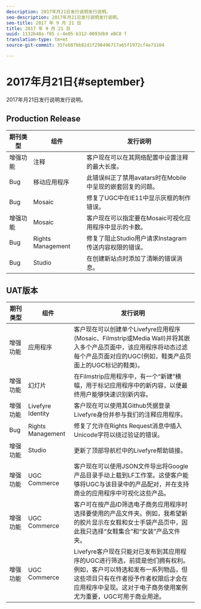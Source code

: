 ```yaml
---
description: 2017年月21日发行说明发行说明。
seo-description: 2017年月21日发行说明发行说明。
seo-title: 2017 年 9 月 21 日
title: 2017 年 9 月 21 日
uuid: 1132b48a-f85 c-4e05-b312-0093db9 eBC8 f
translation-type: tm+mt
source-git-commit: 35feb87bb82d1f298496717a65f1972cf4e71104

---
```



# 2017年月21日{#september}

2017年月21日发行说明发行说明。

## Production Release

| **期刊类型** | **组件** | **发行说明** |
|---|---|---|
| 增强功能 | 注释 | 客户现在可以在其网络配置中设置注释的最大长度。 |
| Bug | 移动应用程序 | 此错误纠正了禁用avatars时在Mobile中呈现的嵌套回复的问题。 |
| Bug | Mosaic | 修复了UGC中在IE11中显示灰框的制作错误。 |
| 增强功能 | Mosaic | 客户现在可以指定要在Mosaic可视化应用程序中显示的卡数。 |
| Bug | Rights Management | 修复了阻止Studio用户请求Instagram传送内容权限的错误。 |
| Bug | Studio | 在创建新站点时添加了清晰的错误消息。 |

## UAT版本

| **期刊类型** | **组件** | **发行说明** |
|---|---|---|
| 增强功能 | 应用程序 | 客户现在可以创建单个Livefyre应用程序(Mosaic、Filmstrip或Media Wall)并将其嵌入多个产品页面中，该应用程序将动态过滤每个产品页面对应的UGC(例如，鞋类产品页面上的UGC标记的鞋类)。 |
| 增强功能 | 幻灯片 | 在Filmstrip应用程序中，有一个“新建”横幅，用于标记应用程序中的新内容，以便最终用户能够快速识别新内容。 |
| 增强功能 | Livefyre Identity | 客户现在可以使用其Github凭据登录Livefyre身份并参与我们的注释应用程序。 |
| Bug | Rights Management | 修复了允许在Rights Request消息中插入Unicode字符以绕过验证的错误。 |
| 增强功能 | Studio | 更新了顶部导航栏中的Livefyre帮助链接。 |
| 增强功能 | UGC Commerce | 客户现在可以使用JSON文件导出将Google产品目录手动上载到LF工作室。这使客户能够将UGC与该目录中的产品配对，并在支持商业的应用程序中可视化这些产品。 |
| 增强功能 | UGC Commerce | 客户可在按产品ID筛选电子商务应用程序时选择要使用的产品文件夹。例如，我希望新的胶片显示在女鞋和女士手袋产品页中，因此我只选择“女鞋集合”和“女装”产品文件夹。 |
| 增强功能 | UGC Commerce | Livefyre客户现在只能对已发布到其应用程序的UGC进行筛选，前提是他们拥有权利。例如，客户可以特选和发布一系列物品，但这些项目只有在作者授予作者权限后才会在应用程序中呈现。这对于电子商务使用案例尤为重要，UGC可用于商业用途。 |


